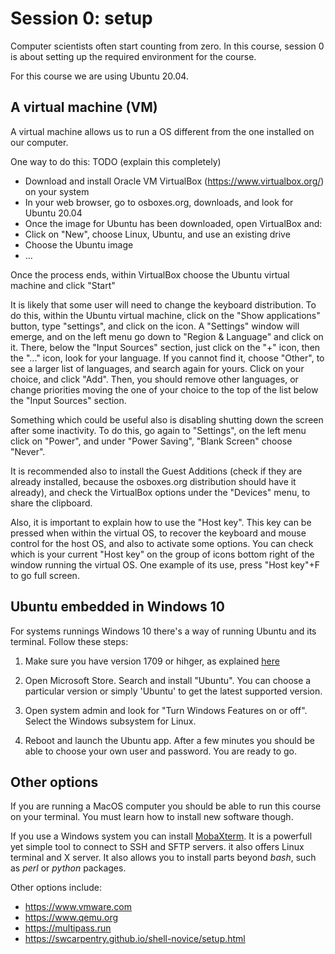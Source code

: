 # Session 0: setup

Computer scientists often start counting from zero. In this course, session 0 is about setting up the required environment for the course.

For this course we are using Ubuntu 20.04.

## A virtual machine (VM)

A virtual machine allows us to run a OS different from the one installed on our computer.

One way to do this: TODO (explain this completely)
- Download and install Oracle VM VirtualBox (https://www.virtualbox.org/) on your system
- In your web browser, go to osboxes.org, downloads, and look for Ubuntu 20.04
- Once the image for Ubuntu has been downloaded, open VirtualBox and:
- Click on "New", choose Linux, Ubuntu, and use an existing drive
- Choose the Ubuntu image
- ...

Once the process ends, within VirtualBox choose the Ubuntu virtual machine and click "Start"

It is likely that some user will need to change the keyboard distribution.
To do this, within the Ubuntu virtual machine, click on the "Show applications" button, type "settings", and click on the icon.
A "Settings" window will emerge, and on the left menu go down to "Region & Language" and click on it. There, below the "Input Sources" section, just click on the "+" icon, then the "..." icon, look for your language. If you cannot find it, choose "Other", to see a larger list of languages, and search again for yours. Click on your choice, and click "Add". Then, you should remove other languages, or change priorities moving the one of your choice to the top of the list below the "Input Sources" section.

Something which could be useful also is disabling shutting down the screen after some inactivity. To do this, go again to "Settings", on the left menu click on "Power", and under "Power Saving", "Blank Screen" choose "Never".

It is recommended also to install the Guest Additions (check if they are already installed, because the osboxes.org distribution should have it already), and check the VirtualBox options under the "Devices" menu, to share the clipboard.

Also, it is important to explain how to use the "Host key". This key can be pressed when within the virtual OS, to recover the keyboard and mouse control for the host OS, and also to activate some options. You can check which is your current "Host key" on the group of icons bottom right of the window running the virtual OS. One example of its use, press "Host key"+F to go full screen.

## Ubuntu embedded in Windows 10

For systems runnings Windows 10 there's a way of running Ubuntu and its terminal. Follow these steps:

1. Make sure you have version 1709 or hihger, as explained [here](https://www.protocols.io/view/ubuntu-on-windows-for-computational-biology-sfuebnw)

2. Open Microsoft Store. Search and install "Ubuntu". You can choose a particular version or simply 'Ubuntu' to get the latest supported version.

3. Open system admin and look for "Turn Windows Features on or off". Select the Windows subsystem for Linux.

4. Reboot and launch the Ubuntu app. After a few minutes you should be able to choose your own user and password. You are ready to go.


## Other options 

If you are running a MacOS computer you should be able to run this course on your terminal. You must learn how to install new software though.

If you use a Windows system you can install [MobaXterm](https://mobaxterm.mobatek.net). It is a powerfull yet simple tool to connect to SSH and SFTP servers. it also offers Linux terminal and X server. It also allows you to install parts beyond *bash*, such as *perl* or *python* packages. 

Other options include:

* https://www.vmware.com
* https://www.qemu.org
* https://multipass.run
* https://swcarpentry.github.io/shell-novice/setup.html
